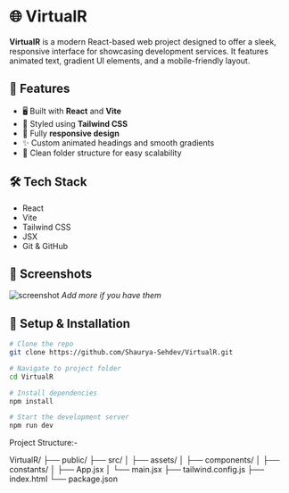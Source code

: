 # 🌐 VirtualR

**VirtualR** is a modern React-based web project designed to offer a sleek, responsive interface for showcasing development services. It features animated text, gradient UI elements, and a mobile-friendly layout.

## 🚀 Features

- 🖥️ Built with **React** and **Vite**
- 🎨 Styled using **Tailwind CSS**
- 📱 Fully **responsive design**
- ✨ Custom animated headings and smooth gradients
- 📂 Clean folder structure for easy scalability

## 🛠️ Tech Stack

- React
- Vite
- Tailwind CSS
- JSX
- Git & GitHub

## 📸 Screenshots

![screenshot](./screenshots/hero-section.png)
_Add more if you have them_

## 🧪 Setup & Installation

```bash
# Clone the repo
git clone https://github.com/Shaurya-Sehdev/VirtualR.git

# Navigate to project folder
cd VirtualR

# Install dependencies
npm install

# Start the development server
npm run dev
```

Project Structure:-

VirtualR/
├── public/
├── src/
│ ├── assets/
│ ├── components/
│ ├── constants/
│ ├── App.jsx
│ └── main.jsx
├── tailwind.config.js
├── index.html
└── package.json
